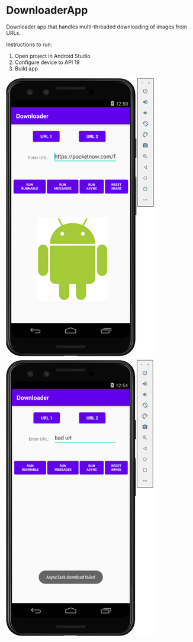 # DownloaderApp

Downloader app that handles multi-threaded downloading of images from URLs.

Instructions to run:
1. Open project in Android Studio
2. Configure device to API 19
3. Build app

<img src="test.png" alt="drawing" width="400"/>
<img src="test2.png" alt="drawing" width="400"/>
